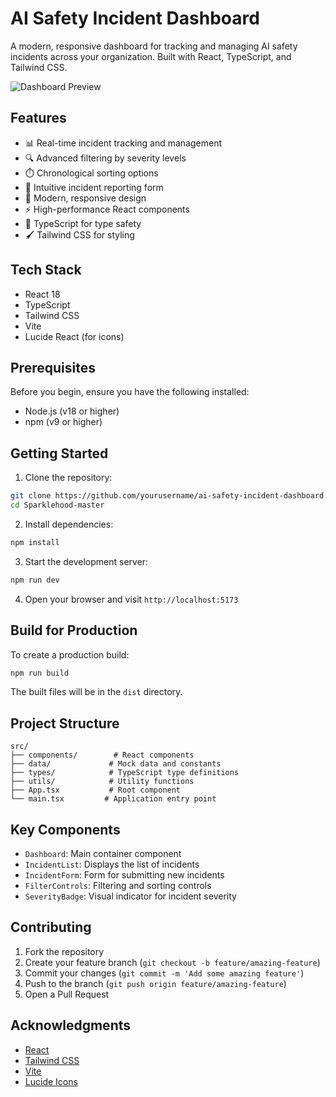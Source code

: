 # AI Safety Incident Dashboard

A modern, responsive dashboard for tracking and managing AI safety incidents across your organization. Built with React, TypeScript, and Tailwind CSS.

![Dashboard Preview](https://images.pexels.com/photos/7567444/pexels-photo-7567444.jpeg?auto=compress&cs=tinysrgb&w=1260&h=750&dpr=2)

## Features

- 📊 Real-time incident tracking and management
- 🔍 Advanced filtering by severity levels
- ⏱️ Chronological sorting options
- 📝 Intuitive incident reporting form
- 🎨 Modern, responsive design
- ⚡ High-performance React components
- 🎯 TypeScript for type safety
- 🖌️ Tailwind CSS for styling

## Tech Stack

- React 18
- TypeScript
- Tailwind CSS
- Vite
- Lucide React (for icons)

## Prerequisites

Before you begin, ensure you have the following installed:
- Node.js (v18 or higher)
- npm (v9 or higher)

## Getting Started

1. Clone the repository:
```bash
git clone https://github.com/yourusername/ai-safety-incident-dashboard.git
cd Sparklehood-master
```

2. Install dependencies:
```bash
npm install
```

3. Start the development server:
```bash
npm run dev
```

4. Open your browser and visit `http://localhost:5173`

## Build for Production

To create a production build:

```bash
npm run build
```

The built files will be in the `dist` directory.

## Project Structure

```
src/
├── components/        # React components
├── data/             # Mock data and constants
├── types/            # TypeScript type definitions
├── utils/            # Utility functions
├── App.tsx           # Root component
└── main.tsx         # Application entry point
```

## Key Components

- `Dashboard`: Main container component
- `IncidentList`: Displays the list of incidents
- `IncidentForm`: Form for submitting new incidents
- `FilterControls`: Filtering and sorting controls
- `SeverityBadge`: Visual indicator for incident severity

## Contributing

1. Fork the repository
2. Create your feature branch (`git checkout -b feature/amazing-feature`)
3. Commit your changes (`git commit -m 'Add some amazing feature'`)
4. Push to the branch (`git push origin feature/amazing-feature`)
5. Open a Pull Request

## Acknowledgments

- [React](https://reactjs.org/)
- [Tailwind CSS](https://tailwindcss.com/)
- [Vite](https://vitejs.dev/)
- [Lucide Icons](https://lucide.dev/)
